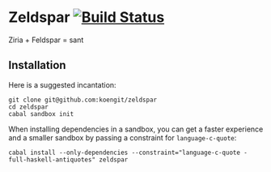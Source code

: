 # Zeldspar [![Build Status](https://travis-ci.org/kmate/zeldspar.svg?branch=master)](https://travis-ci.org/kmate/zeldspar)
Ziria + Feldspar = sant

## Installation

Here is a suggested incantation:

    git clone git@github.com:koengit/zeldspar
    cd zeldspar
    cabal sandbox init

When installing dependencies in a sandbox, you can get a faster experience and a smaller sandbox by passing a constraint for `language-c-quote`:

    cabal install --only-dependencies --constraint="language-c-quote -full-haskell-antiquotes" zeldspar
